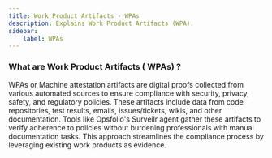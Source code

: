 ```yaml
---
title: Work Product Artifacts - WPAs
description: Explains Work Product Artifacts (WPA).
sidebar:
    label: WPAs
---
```


### What are Work Product Artifacts ( WPAs) ?

WPAs or Machine attestation artifacts are digital proofs collected from various
automated sources to ensure compliance with security, privacy, safety, and
regulatory policies. These artifacts include data from code repositories, test
results, emails, issues/tickets, wikis, and other documentation. Tools like
Opsfolio's Surveilr agent gather these artifacts to verify adherence to policies
without burdening professionals with manual documentation tasks. This approach
streamlines the compliance process by leveraging existing work products as
evidence.

